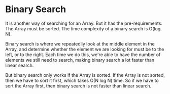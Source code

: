 # Binary Search

It is another way of searching for an Array. But it has the pre-requirements. The Array must be sorted. The time complexity of a binary search is O(log N).

Binary search is where we repeatedlly look at the middle element in the Array, and determine whether the element we are looking for must be to the left, or to the right. Each time we do this, we're able to have the number of elements we still need to search, making binary search a lot faster than linear search.

But binary search only works if the Array is sorted. If the Array is not sorted, then we have to sort it first, which takes O(N log N) time. So if we have to sort the Array first, then binary search is not faster than linear search.